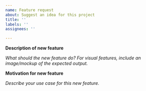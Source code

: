 ```yaml
---
name: Feature request
about: Suggest an idea for this project
title: ''
labels: ''
assignees: ''

---
```


**Description of new feature**

_What should the new feature do?  For visual features, include an image/mockup of the expected output._


**Motivation for new feature**

_Describe your use case for this new feature._
